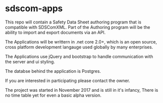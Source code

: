 # sdscom-apps

This repo will contain a Safety Data Sheet authoring program that is compatible with SDSComXML. Part of the Authoring program will be the ability to import and export documents via an API.

The Applications will be writtern in .net core 2.0+, which is an open source, cross platform development langauge used globally by many enterprises.

The Applications use jQuery and bootstrap to handle communication with the server and ui styling.

The databse behind the application is Postgres.

If you are interested in participating please contact the owner.

The project was started in November 2017 and is still in it's infancy, There is no time table yet for even a basic alpha version.
